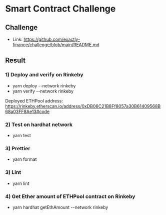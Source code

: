 # Smart Contract Challenge

## Challenge

- Link: https://github.com/exactly-finance/challenge/blob/main/README.md

## Result

### 1) Deploy and verify on Rinkeby

- yarn deploy --network rinkeby
- yarn verify --network rinkeby

Deployed ETHPool address: https://rinkeby.etherscan.io/address/0xDB06C21B8Ff8057a30B61409568B68a03FF8Ae13#code

### 2) Test on hardhat network

- yarn test

### 3) Prettier

- yarn format

### 3) Lint

- yarn lint

### 4) Get Ether amount of ETHPool contract on Rinkeby

- yarn hardhat getEthAmount --network rinkeby
